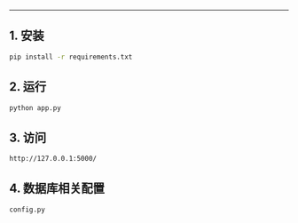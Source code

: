 ********

## 1. 安装

```bash
pip install -r requirements.txt
```

## 2. 运行

```bash
python app.py
```

## 3. 访问

```bash
http://127.0.0.1:5000/
```

## 4. 数据库相关配置

```bash
config.py
```


 